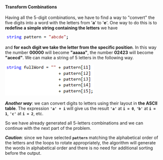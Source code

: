 #### Transform Combinations

Having all the 5-digit combinations, we have to find a way to "convert" the five digits into a word with the letters from '**a**' to '**e**'. One way to do this is to **redefine a simple string containing the letters** we have

![](/assets/chapter-9-images/03.Five-special-letters-03.png)

and **for each digit we take the letter from the specific position**. In this way the number **00000** will become **"aaaaa"**, the number **02423** will become **"acecd"**. We can make a string of 5 letters in the following way.

![](/assets/chapter-9-images/03.Five-special-letters-04.png)

***Another way***: we can convert digits to letters using their layout in **the ASCII table**. The expression **`'а' + i`** will give us the result **`'a'`** at **`i = 0`**, **`'b'`** at **`i = 1`**, **`'c'`** at  **`i = 2`**, etc.

So we have already generated all 5-letters combinations and we can continue with the next part of the problem.

***Caution***: since we have selected **`pattern`** matching the alphabetical order of the letters and the loops to rotate appropriately, the algorithm will generate the words in alphabetical order and there is no need for additional sorting before the output.
